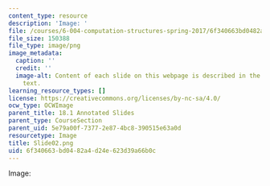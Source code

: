 ```yaml
---
content_type: resource
description: 'Image: '
file: /courses/6-004-computation-structures-spring-2017/6f340663bd0482a4d24e623d39a66b0c_Slide02.png
file_size: 150388
file_type: image/png
image_metadata:
  caption: ''
  credit: ''
  image-alt: Content of each slide on this webpage is described in the surrounding
    text.
learning_resource_types: []
license: https://creativecommons.org/licenses/by-nc-sa/4.0/
ocw_type: OCWImage
parent_title: 18.1 Annotated Slides
parent_type: CourseSection
parent_uid: 5e79a00f-7377-2e87-4bc8-390515e63a0d
resourcetype: Image
title: Slide02.png
uid: 6f340663-bd04-82a4-d24e-623d39a66b0c
---
```

Image: 